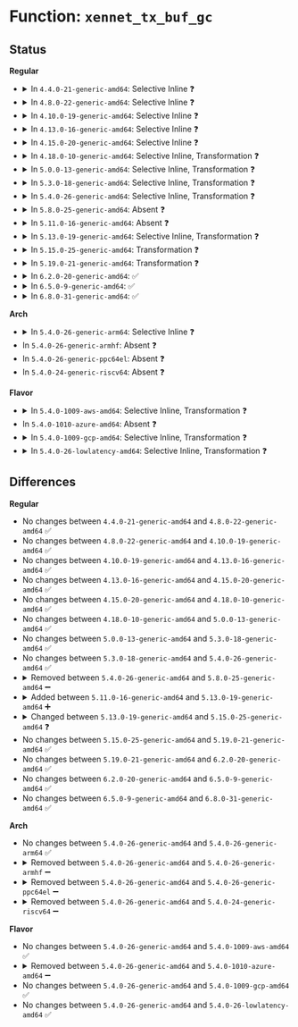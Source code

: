 # Function: <code>xennet_tx_buf_gc</code>

## Status
<b>Regular</b>
<ul>
<li>
<details>
<summary>In <code>4.4.0-21-generic-amd64</code>: Selective Inline ❓</summary>

```c
void xennet_tx_buf_gc(struct netfront_queue * queue)
```

```json
{
  "name": "xennet_tx_buf_gc",
  "collision_type": "Unique Static",
  "inline_type": "Selective",
  "funcs": [
    {
      "addr": 18446744071585114432,
      "name": "xennet_tx_buf_gc",
      "external": false,
      "loc": "drivers/net/xen-netfront.c:362",
      "file": "drivers/net/xen-netfront.c",
      "inline": "not declared, inlined",
      "caller_inline": [],
      "caller_func": [
        "drivers/net/xen-netfront.c:xennet_tx_interrupt",
        "drivers/net/xen-netfront.c:xennet_start_xmit",
        "drivers/net/xen-netfront.c:netback_changed"
      ]
    }
  ],
  "symbols": [
    {
      "addr": 18446744071585114432,
      "name": "xennet_tx_buf_gc",
      "section": ".text",
      "bind": "STB_LOCAL",
      "size": 445
    }
  ]
}
```
</details>
</li>
<li>
<details>
<summary>In <code>4.8.0-22-generic-amd64</code>: Selective Inline ❓</summary>

```c
void xennet_tx_buf_gc(struct netfront_queue * queue)
```

```json
{
  "name": "xennet_tx_buf_gc",
  "collision_type": "Unique Static",
  "inline_type": "Selective",
  "funcs": [
    {
      "addr": 18446744071585507328,
      "name": "xennet_tx_buf_gc",
      "external": false,
      "loc": "drivers/net/xen-netfront.c:362",
      "file": "drivers/net/xen-netfront.c",
      "inline": "not declared, inlined",
      "caller_inline": [],
      "caller_func": [
        "drivers/net/xen-netfront.c:netback_changed",
        "drivers/net/xen-netfront.c:xennet_tx_interrupt",
        "drivers/net/xen-netfront.c:xennet_start_xmit"
      ]
    }
  ],
  "symbols": [
    {
      "addr": 18446744071585507328,
      "name": "xennet_tx_buf_gc",
      "section": ".text",
      "bind": "STB_LOCAL",
      "size": 478
    }
  ]
}
```
</details>
</li>
<li>
<details>
<summary>In <code>4.10.0-19-generic-amd64</code>: Selective Inline ❓</summary>

```c
void xennet_tx_buf_gc(struct netfront_queue * queue)
```

```json
{
  "name": "xennet_tx_buf_gc",
  "collision_type": "Unique Static",
  "inline_type": "Selective",
  "funcs": [
    {
      "addr": 18446744071585695072,
      "name": "xennet_tx_buf_gc",
      "external": false,
      "loc": "drivers/net/xen-netfront.c:370",
      "file": "drivers/net/xen-netfront.c",
      "inline": "not declared, inlined",
      "caller_inline": [],
      "caller_func": [
        "drivers/net/xen-netfront.c:xennet_connect",
        "drivers/net/xen-netfront.c:xennet_tx_interrupt",
        "drivers/net/xen-netfront.c:xennet_start_xmit"
      ]
    }
  ],
  "symbols": [
    {
      "addr": 18446744071585695072,
      "name": "xennet_tx_buf_gc",
      "section": ".text",
      "bind": "STB_LOCAL",
      "size": 478
    }
  ]
}
```
</details>
</li>
<li>
<details>
<summary>In <code>4.13.0-16-generic-amd64</code>: Selective Inline ❓</summary>

```c
void xennet_tx_buf_gc(struct netfront_queue * queue)
```

```json
{
  "name": "xennet_tx_buf_gc",
  "collision_type": "Unique Static",
  "inline_type": "Selective",
  "funcs": [
    {
      "addr": 18446744071585783056,
      "name": "xennet_tx_buf_gc",
      "external": false,
      "loc": "drivers/net/xen-netfront.c:371",
      "file": "drivers/net/xen-netfront.c",
      "inline": "not declared, inlined",
      "caller_inline": [],
      "caller_func": [
        "drivers/net/xen-netfront.c:netback_changed",
        "drivers/net/xen-netfront.c:xennet_tx_interrupt",
        "drivers/net/xen-netfront.c:xennet_start_xmit"
      ]
    }
  ],
  "symbols": [
    {
      "addr": 18446744071585783056,
      "name": "xennet_tx_buf_gc",
      "section": ".text",
      "bind": "STB_LOCAL",
      "size": 465
    }
  ]
}
```
</details>
</li>
<li>
<details>
<summary>In <code>4.15.0-20-generic-amd64</code>: Selective Inline ❓</summary>

```c
void xennet_tx_buf_gc(struct netfront_queue * queue)
```

```json
{
  "name": "xennet_tx_buf_gc",
  "collision_type": "Unique Static",
  "inline_type": "Selective",
  "funcs": [
    {
      "addr": 18446744071586221744,
      "name": "xennet_tx_buf_gc",
      "external": false,
      "loc": "drivers/net/xen-netfront.c:373",
      "file": "drivers/net/xen-netfront.c",
      "inline": "not declared, inlined",
      "caller_inline": [],
      "caller_func": [
        "drivers/net/xen-netfront.c:netback_changed",
        "drivers/net/xen-netfront.c:xennet_tx_interrupt",
        "drivers/net/xen-netfront.c:xennet_start_xmit"
      ]
    }
  ],
  "symbols": [
    {
      "addr": 18446744071586221744,
      "name": "xennet_tx_buf_gc",
      "section": ".text",
      "bind": "STB_LOCAL",
      "size": 468
    }
  ]
}
```
</details>
</li>
<li>
<details>
<summary>In <code>4.18.0-10-generic-amd64</code>: Selective Inline, Transformation ❓</summary>

```c
void xennet_tx_buf_gc(struct netfront_queue * queue)
```

```json
{
  "name": "xennet_tx_buf_gc",
  "collision_type": "Unique Static",
  "inline_type": "Selective",
  "funcs": [
    {
      "addr": 0,
      "name": "xennet_tx_buf_gc",
      "external": false,
      "loc": "drivers/net/xen-netfront.c:376",
      "file": "drivers/net/xen-netfront.c",
      "inline": "not declared, inlined",
      "caller_inline": [],
      "caller_func": [
        "drivers/net/xen-netfront.c:netback_changed",
        "drivers/net/xen-netfront.c:xennet_tx_interrupt",
        "drivers/net/xen-netfront.c:xennet_start_xmit"
      ]
    }
  ],
  "symbols": [
    {
      "addr": 18446744071586478608,
      "name": "xennet_tx_buf_gc",
      "section": ".text",
      "bind": "STB_LOCAL",
      "size": 447
    },
    {
      "addr": 18446744071586489292,
      "name": "xennet_tx_buf_gc.cold.41",
      "section": ".text",
      "bind": "STB_LOCAL",
      "size": 21
    }
  ]
}
```
</details>
</li>
<li>
<details>
<summary>In <code>5.0.0-13-generic-amd64</code>: Selective Inline, Transformation ❓</summary>

```c
void xennet_tx_buf_gc(struct netfront_queue * queue)
```

```json
{
  "name": "xennet_tx_buf_gc",
  "collision_type": "Unique Static",
  "inline_type": "Selective",
  "funcs": [
    {
      "addr": 0,
      "name": "xennet_tx_buf_gc",
      "external": false,
      "loc": "drivers/net/xen-netfront.c:374",
      "file": "drivers/net/xen-netfront.c",
      "inline": "not declared, inlined",
      "caller_inline": [],
      "caller_func": [
        "drivers/net/xen-netfront.c:netback_changed",
        "drivers/net/xen-netfront.c:xennet_tx_interrupt",
        "drivers/net/xen-netfront.c:xennet_start_xmit"
      ]
    }
  ],
  "symbols": [
    {
      "addr": 18446744071586626304,
      "name": "xennet_tx_buf_gc",
      "section": ".text",
      "bind": "STB_LOCAL",
      "size": 441
    },
    {
      "addr": 18446744071586637142,
      "name": "xennet_tx_buf_gc.cold.41",
      "section": ".text",
      "bind": "STB_LOCAL",
      "size": 21
    }
  ]
}
```
</details>
</li>
<li>
<details>
<summary>In <code>5.3.0-18-generic-amd64</code>: Selective Inline, Transformation ❓</summary>

```c
void xennet_tx_buf_gc(struct netfront_queue * queue)
```

```json
{
  "name": "xennet_tx_buf_gc",
  "collision_type": "Unique Static",
  "inline_type": "Selective",
  "funcs": [
    {
      "addr": 0,
      "name": "xennet_tx_buf_gc",
      "external": false,
      "loc": "drivers/net/xen-netfront.c:374",
      "file": "drivers/net/xen-netfront.c",
      "inline": "not declared, inlined",
      "caller_inline": [],
      "caller_func": [
        "drivers/net/xen-netfront.c:netback_changed",
        "drivers/net/xen-netfront.c:xennet_tx_interrupt",
        "drivers/net/xen-netfront.c:xennet_start_xmit"
      ]
    }
  ],
  "symbols": [
    {
      "addr": 18446744071586879728,
      "name": "xennet_tx_buf_gc",
      "section": ".text",
      "bind": "STB_LOCAL",
      "size": 441
    },
    {
      "addr": 18446744071586890317,
      "name": "xennet_tx_buf_gc.cold",
      "section": ".text",
      "bind": "STB_LOCAL",
      "size": 21
    }
  ]
}
```
</details>
</li>
<li>
<details>
<summary>In <code>5.4.0-26-generic-amd64</code>: Selective Inline, Transformation ❓</summary>

```c
void xennet_tx_buf_gc(struct netfront_queue * queue)
```

```json
{
  "name": "xennet_tx_buf_gc",
  "collision_type": "Unique Static",
  "inline_type": "Selective",
  "funcs": [
    {
      "addr": 0,
      "name": "xennet_tx_buf_gc",
      "external": false,
      "loc": "drivers/net/xen-netfront.c:374",
      "file": "drivers/net/xen-netfront.c",
      "inline": "not declared, inlined",
      "caller_inline": [],
      "caller_func": [
        "drivers/net/xen-netfront.c:netback_changed",
        "drivers/net/xen-netfront.c:xennet_tx_interrupt",
        "drivers/net/xen-netfront.c:xennet_start_xmit"
      ]
    }
  ],
  "symbols": [
    {
      "addr": 18446744071587025760,
      "name": "xennet_tx_buf_gc",
      "section": ".text",
      "bind": "STB_LOCAL",
      "size": 441
    },
    {
      "addr": 18446744071587036301,
      "name": "xennet_tx_buf_gc.cold",
      "section": ".text",
      "bind": "STB_LOCAL",
      "size": 21
    }
  ]
}
```
</details>
</li>
<li>
<details>
<summary>In <code>5.8.0-25-generic-amd64</code>: Absent ❓</summary>

```json
{
  "name": "xennet_tx_buf_gc",
  "collision_type": "Unique Static",
  "inline_type": "Selective",
  "funcs": [
    {
      "addr": 18446744071587865829,
      "name": "xennet_tx_buf_gc",
      "external": false,
      "loc": "drivers/net/xen-netfront.c:376",
      "file": "drivers/net/xen-netfront.c",
      "inline": "not declared, inlined",
      "caller_inline": [
        "drivers/net/xen-netfront.c:xennet_connect",
        "drivers/net/xen-netfront.c:xennet_poll_controller",
        "drivers/net/xen-netfront.c:xennet_start_xmit"
      ],
      "caller_func": [
        "drivers/net/xen-netfront.c:xennet_connect",
        "drivers/net/xen-netfront.c:xennet_poll_controller",
        "drivers/net/xen-netfront.c:xennet_start_xmit"
      ]
    }
  ],
  "symbols": [
    {
      "addr": 18446744071587855888,
      "name": "xennet_tx_buf_gc.part.0",
      "section": ".text",
      "bind": "STB_LOCAL",
      "size": 424
    },
    {
      "addr": 18446744071587866368,
      "name": "xennet_tx_buf_gc.part.0.cold",
      "section": ".text",
      "bind": "STB_LOCAL",
      "size": 21
    }
  ]
}
```
</details>
</li>
<li>
<details>
<summary>In <code>5.11.0-16-generic-amd64</code>: Absent ❓</summary>

```json
{
  "name": "xennet_tx_buf_gc",
  "collision_type": "Unique Static",
  "inline_type": "Selective",
  "funcs": [
    {
      "addr": 18446744071587923138,
      "name": "xennet_tx_buf_gc",
      "external": false,
      "loc": "drivers/net/xen-netfront.c:388",
      "file": "drivers/net/xen-netfront.c",
      "inline": "not declared, inlined",
      "caller_inline": [
        "drivers/net/xen-netfront.c:xennet_connect",
        "drivers/net/xen-netfront.c:xennet_poll_controller",
        "drivers/net/xen-netfront.c:xennet_start_xmit",
        "drivers/net/xen-netfront.c:xennet_xdp_xmit_one"
      ],
      "caller_func": [
        "drivers/net/xen-netfront.c:xennet_connect",
        "drivers/net/xen-netfront.c:xennet_poll_controller",
        "drivers/net/xen-netfront.c:xennet_start_xmit",
        "drivers/net/xen-netfront.c:xennet_xdp_xmit_one"
      ]
    }
  ],
  "symbols": [
    {
      "addr": 18446744071587914192,
      "name": "xennet_tx_buf_gc.part.0",
      "section": ".text",
      "bind": "STB_LOCAL",
      "size": 424
    },
    {
      "addr": 18446744071591533832,
      "name": "xennet_tx_buf_gc.part.0.cold",
      "section": ".text",
      "bind": "STB_LOCAL",
      "size": 21
    }
  ]
}
```
</details>
</li>
<li>
<details>
<summary>In <code>5.13.0-19-generic-amd64</code>: Selective Inline, Transformation ❓</summary>

```c
void xennet_tx_buf_gc(struct netfront_queue * queue)
```

```json
{
  "name": "xennet_tx_buf_gc",
  "collision_type": "Unique Static",
  "inline_type": "Selective",
  "funcs": [
    {
      "addr": 0,
      "name": "xennet_tx_buf_gc",
      "external": false,
      "loc": "drivers/net/xen-netfront.c:388",
      "file": "drivers/net/xen-netfront.c",
      "inline": "not declared, inlined",
      "caller_inline": [],
      "caller_func": [
        "drivers/net/xen-netfront.c:xennet_connect",
        "drivers/net/xen-netfront.c:xennet_poll_controller",
        "drivers/net/xen-netfront.c:xennet_start_xmit",
        "drivers/net/xen-netfront.c:xennet_xdp_xmit"
      ]
    }
  ],
  "symbols": [
    {
      "addr": 18446744071587796368,
      "name": "xennet_tx_buf_gc",
      "section": ".text",
      "bind": "STB_LOCAL",
      "size": 446
    },
    {
      "addr": 18446744071591475912,
      "name": "xennet_tx_buf_gc.cold",
      "section": ".text",
      "bind": "STB_LOCAL",
      "size": 21
    }
  ]
}
```
</details>
</li>
<li>
<details>
<summary>In <code>5.15.0-25-generic-amd64</code>: Transformation ❓</summary>

```c
bool xennet_tx_buf_gc(struct netfront_queue * queue)
```

```json
{
  "name": "xennet_tx_buf_gc",
  "collision_type": "Unique Static",
  "inline_type": "No",
  "funcs": [
    {
      "addr": 0,
      "name": "xennet_tx_buf_gc",
      "external": false,
      "loc": "drivers/net/xen-netfront.c:382",
      "file": "drivers/net/xen-netfront.c",
      "inline": "seen, unknown",
      "caller_inline": [],
      "caller_func": [
        "drivers/net/xen-netfront.c:xennet_connect",
        "drivers/net/xen-netfront.c:xennet_start_xmit",
        "drivers/net/xen-netfront.c:xennet_xdp_xmit"
      ]
    }
  ],
  "symbols": [
    {
      "addr": 18446744071588395120,
      "name": "xennet_tx_buf_gc",
      "section": ".text",
      "bind": "STB_LOCAL",
      "size": 843
    },
    {
      "addr": 18446744071592546668,
      "name": "xennet_tx_buf_gc.cold",
      "section": ".text",
      "bind": "STB_LOCAL",
      "size": 120
    }
  ]
}
```
</details>
</li>
<li>
<details>
<summary>In <code>5.19.0-21-generic-amd64</code>: Transformation ❓</summary>

```c
bool xennet_tx_buf_gc(struct netfront_queue * queue)
```

```json
{
  "name": "xennet_tx_buf_gc",
  "collision_type": "Unique Static",
  "inline_type": "No",
  "funcs": [
    {
      "addr": 0,
      "name": "xennet_tx_buf_gc",
      "external": false,
      "loc": "drivers/net/xen-netfront.c:388",
      "file": "drivers/net/xen-netfront.c",
      "inline": "seen, unknown",
      "caller_inline": [],
      "caller_func": [
        "drivers/net/xen-netfront.c:xennet_connect",
        "drivers/net/xen-netfront.c:xennet_start_xmit",
        "drivers/net/xen-netfront.c:xennet_xdp_xmit"
      ]
    }
  ],
  "symbols": [
    {
      "addr": 18446744071589792192,
      "name": "xennet_tx_buf_gc",
      "section": ".text",
      "bind": "STB_LOCAL",
      "size": 843
    },
    {
      "addr": 18446744071594425929,
      "name": "xennet_tx_buf_gc.cold",
      "section": ".text",
      "bind": "STB_LOCAL",
      "size": 107
    }
  ]
}
```
</details>
</li>
<li>
<details>
<summary>In <code>6.2.0-20-generic-amd64</code>: ✅</summary>

```c
bool xennet_tx_buf_gc(struct netfront_queue * queue)
```

```json
{
  "name": "xennet_tx_buf_gc",
  "collision_type": "Unique Static",
  "inline_type": "No",
  "funcs": [
    {
      "addr": 18446744071591453232,
      "name": "xennet_tx_buf_gc",
      "external": false,
      "loc": "drivers/net/xen-netfront.c:388",
      "file": "drivers/net/xen-netfront.c",
      "inline": "seen, unknown",
      "caller_inline": [],
      "caller_func": [
        "drivers/net/xen-netfront.c:xennet_start_xmit",
        "drivers/net/xen-netfront.c:xennet_xdp_xmit"
      ]
    }
  ],
  "symbols": [
    {
      "addr": 18446744071591453232,
      "name": "xennet_tx_buf_gc",
      "section": ".text",
      "bind": "STB_LOCAL",
      "size": 1045
    }
  ]
}
```
</details>
</li>
<li>
<details>
<summary>In <code>6.5.0-9-generic-amd64</code>: ✅</summary>

```c
bool xennet_tx_buf_gc(struct netfront_queue * queue)
```

```json
{
  "name": "xennet_tx_buf_gc",
  "collision_type": "Unique Static",
  "inline_type": "No",
  "funcs": [
    {
      "addr": 18446744071591868704,
      "name": "xennet_tx_buf_gc",
      "external": false,
      "loc": "drivers/net/xen-netfront.c:388",
      "file": "drivers/net/xen-netfront.c",
      "inline": "seen, unknown",
      "caller_inline": [],
      "caller_func": [
        "drivers/net/xen-netfront.c:xennet_start_xmit",
        "drivers/net/xen-netfront.c:xennet_xdp_xmit"
      ]
    }
  ],
  "symbols": [
    {
      "addr": 18446744071591868704,
      "name": "xennet_tx_buf_gc",
      "section": ".text",
      "bind": "STB_LOCAL",
      "size": 1079
    }
  ]
}
```
</details>
</li>
<li>
<details>
<summary>In <code>6.8.0-31-generic-amd64</code>: ✅</summary>

```c
bool xennet_tx_buf_gc(struct netfront_queue * queue)
```

```json
{
  "name": "xennet_tx_buf_gc",
  "collision_type": "Unique Static",
  "inline_type": "No",
  "funcs": [
    {
      "addr": 18446744071592608496,
      "name": "xennet_tx_buf_gc",
      "external": false,
      "loc": "drivers/net/xen-netfront.c:389",
      "file": "drivers/net/xen-netfront.c",
      "inline": "seen, unknown",
      "caller_inline": [],
      "caller_func": [
        "drivers/net/xen-netfront.c:xennet_start_xmit",
        "drivers/net/xen-netfront.c:xennet_xdp_xmit"
      ]
    }
  ],
  "symbols": [
    {
      "addr": 18446744071592608496,
      "name": "xennet_tx_buf_gc",
      "section": ".text",
      "bind": "STB_LOCAL",
      "size": 1048
    }
  ]
}
```
</details>
</li>
</ul>
<b>Arch</b>
<ul>
<li>
<details>
<summary>In <code>5.4.0-26-generic-arm64</code>: Selective Inline ❓</summary>

```c
void xennet_tx_buf_gc(struct netfront_queue * queue)
```

```json
{
  "name": "xennet_tx_buf_gc",
  "collision_type": "Unique Static",
  "inline_type": "Selective",
  "funcs": [
    {
      "addr": 18446603336500145112,
      "name": "xennet_tx_buf_gc",
      "external": false,
      "loc": "drivers/net/xen-netfront.c:374",
      "file": "drivers/net/xen-netfront.c",
      "inline": "not declared, inlined",
      "caller_inline": [],
      "caller_func": [
        "drivers/net/xen-netfront.c:netback_changed",
        "drivers/net/xen-netfront.c:xennet_tx_interrupt",
        "drivers/net/xen-netfront.c:xennet_start_xmit"
      ]
    }
  ],
  "symbols": [
    {
      "addr": 18446603336500145112,
      "name": "xennet_tx_buf_gc",
      "section": ".text",
      "bind": "STB_LOCAL",
      "size": 396
    }
  ]
}
```
</details>
</li>
<li>
In <code>5.4.0-26-generic-armhf</code>: Absent ❓
</li>
<li>
In <code>5.4.0-26-generic-ppc64el</code>: Absent ❓
</li>
<li>
In <code>5.4.0-24-generic-riscv64</code>: Absent ❓
</li>
</ul>
<b>Flavor</b>
<ul>
<li>
<details>
<summary>In <code>5.4.0-1009-aws-amd64</code>: Selective Inline, Transformation ❓</summary>

```c
void xennet_tx_buf_gc(struct netfront_queue * queue)
```

```json
{
  "name": "xennet_tx_buf_gc",
  "collision_type": "Unique Static",
  "inline_type": "Selective",
  "funcs": [
    {
      "addr": 0,
      "name": "xennet_tx_buf_gc",
      "external": false,
      "loc": "drivers/net/xen-netfront.c:391",
      "file": "drivers/net/xen-netfront.c",
      "inline": "not declared, inlined",
      "caller_inline": [],
      "caller_func": [
        "drivers/net/xen-netfront.c:netback_changed",
        "drivers/net/xen-netfront.c:xennet_tx_interrupt",
        "drivers/net/xen-netfront.c:xennet_start_xmit"
      ]
    }
  ],
  "symbols": [
    {
      "addr": 18446744071586783104,
      "name": "xennet_tx_buf_gc",
      "section": ".text",
      "bind": "STB_LOCAL",
      "size": 441
    },
    {
      "addr": 18446744071586793729,
      "name": "xennet_tx_buf_gc.cold",
      "section": ".text",
      "bind": "STB_LOCAL",
      "size": 21
    }
  ]
}
```
</details>
</li>
<li>
In <code>5.4.0-1010-azure-amd64</code>: Absent ❓
</li>
<li>
<details>
<summary>In <code>5.4.0-1009-gcp-amd64</code>: Selective Inline, Transformation ❓</summary>

```c
void xennet_tx_buf_gc(struct netfront_queue * queue)
```

```json
{
  "name": "xennet_tx_buf_gc",
  "collision_type": "Unique Static",
  "inline_type": "Selective",
  "funcs": [
    {
      "addr": 0,
      "name": "xennet_tx_buf_gc",
      "external": false,
      "loc": "drivers/net/xen-netfront.c:374",
      "file": "drivers/net/xen-netfront.c",
      "inline": "not declared, inlined",
      "caller_inline": [],
      "caller_func": [
        "drivers/net/xen-netfront.c:netback_changed",
        "drivers/net/xen-netfront.c:xennet_tx_interrupt",
        "drivers/net/xen-netfront.c:xennet_start_xmit"
      ]
    }
  ],
  "symbols": [
    {
      "addr": 18446744071586980320,
      "name": "xennet_tx_buf_gc",
      "section": ".text",
      "bind": "STB_LOCAL",
      "size": 441
    },
    {
      "addr": 18446744071586990861,
      "name": "xennet_tx_buf_gc.cold",
      "section": ".text",
      "bind": "STB_LOCAL",
      "size": 21
    }
  ]
}
```
</details>
</li>
<li>
<details>
<summary>In <code>5.4.0-26-lowlatency-amd64</code>: Selective Inline, Transformation ❓</summary>

```c
void xennet_tx_buf_gc(struct netfront_queue * queue)
```

```json
{
  "name": "xennet_tx_buf_gc",
  "collision_type": "Unique Static",
  "inline_type": "Selective",
  "funcs": [
    {
      "addr": 0,
      "name": "xennet_tx_buf_gc",
      "external": false,
      "loc": "drivers/net/xen-netfront.c:374",
      "file": "drivers/net/xen-netfront.c",
      "inline": "not declared, inlined",
      "caller_inline": [],
      "caller_func": [
        "drivers/net/xen-netfront.c:netback_changed",
        "drivers/net/xen-netfront.c:xennet_tx_interrupt",
        "drivers/net/xen-netfront.c:xennet_start_xmit"
      ]
    }
  ],
  "symbols": [
    {
      "addr": 18446744071587087520,
      "name": "xennet_tx_buf_gc",
      "section": ".text",
      "bind": "STB_LOCAL",
      "size": 441
    },
    {
      "addr": 18446744071587098036,
      "name": "xennet_tx_buf_gc.cold",
      "section": ".text",
      "bind": "STB_LOCAL",
      "size": 21
    }
  ]
}
```
</details>
</li>
</ul>

## Differences
<b>Regular</b>
<ul>
<li>
No changes between <code>4.4.0-21-generic-amd64</code> and <code>4.8.0-22-generic-amd64</code> ✅
</li>
<li>
No changes between <code>4.8.0-22-generic-amd64</code> and <code>4.10.0-19-generic-amd64</code> ✅
</li>
<li>
No changes between <code>4.10.0-19-generic-amd64</code> and <code>4.13.0-16-generic-amd64</code> ✅
</li>
<li>
No changes between <code>4.13.0-16-generic-amd64</code> and <code>4.15.0-20-generic-amd64</code> ✅
</li>
<li>
No changes between <code>4.15.0-20-generic-amd64</code> and <code>4.18.0-10-generic-amd64</code> ✅
</li>
<li>
No changes between <code>4.18.0-10-generic-amd64</code> and <code>5.0.0-13-generic-amd64</code> ✅
</li>
<li>
No changes between <code>5.0.0-13-generic-amd64</code> and <code>5.3.0-18-generic-amd64</code> ✅
</li>
<li>
No changes between <code>5.3.0-18-generic-amd64</code> and <code>5.4.0-26-generic-amd64</code> ✅
</li>
<li>
<details>
<summary>Removed between <code>5.4.0-26-generic-amd64</code> and <code>5.8.0-25-generic-amd64</code> ➖</summary>

```c
void xennet_tx_buf_gc(struct netfront_queue * queue)
```
</details>
</li>
<li>
<details>
<summary>Added between <code>5.11.0-16-generic-amd64</code> and <code>5.13.0-19-generic-amd64</code> ➕</summary>

```c
void xennet_tx_buf_gc(struct netfront_queue * queue)
```
</details>
</li>
<li>
<details>
<summary>Changed between <code>5.13.0-19-generic-amd64</code> and <code>5.15.0-25-generic-amd64</code> ❓</summary>
<ul>
<li>
<b>Return type changed. </b>
<code>void</code> ➡️ <code>bool</code>
</li>
</ul>
</details>
</li>
<li>
No changes between <code>5.15.0-25-generic-amd64</code> and <code>5.19.0-21-generic-amd64</code> ✅
</li>
<li>
No changes between <code>5.19.0-21-generic-amd64</code> and <code>6.2.0-20-generic-amd64</code> ✅
</li>
<li>
No changes between <code>6.2.0-20-generic-amd64</code> and <code>6.5.0-9-generic-amd64</code> ✅
</li>
<li>
No changes between <code>6.5.0-9-generic-amd64</code> and <code>6.8.0-31-generic-amd64</code> ✅
</li>
</ul>
<b>Arch</b>
<ul>
<li>
No changes between <code>5.4.0-26-generic-amd64</code> and <code>5.4.0-26-generic-arm64</code> ✅
</li>
<li>
<details>
<summary>Removed between <code>5.4.0-26-generic-amd64</code> and <code>5.4.0-26-generic-armhf</code> ➖</summary>

```c
void xennet_tx_buf_gc(struct netfront_queue * queue)
```
</details>
</li>
<li>
<details>
<summary>Removed between <code>5.4.0-26-generic-amd64</code> and <code>5.4.0-26-generic-ppc64el</code> ➖</summary>

```c
void xennet_tx_buf_gc(struct netfront_queue * queue)
```
</details>
</li>
<li>
<details>
<summary>Removed between <code>5.4.0-26-generic-amd64</code> and <code>5.4.0-24-generic-riscv64</code> ➖</summary>

```c
void xennet_tx_buf_gc(struct netfront_queue * queue)
```
</details>
</li>
</ul>
<b>Flavor</b>
<ul>
<li>
No changes between <code>5.4.0-26-generic-amd64</code> and <code>5.4.0-1009-aws-amd64</code> ✅
</li>
<li>
<details>
<summary>Removed between <code>5.4.0-26-generic-amd64</code> and <code>5.4.0-1010-azure-amd64</code> ➖</summary>

```c
void xennet_tx_buf_gc(struct netfront_queue * queue)
```
</details>
</li>
<li>
No changes between <code>5.4.0-26-generic-amd64</code> and <code>5.4.0-1009-gcp-amd64</code> ✅
</li>
<li>
No changes between <code>5.4.0-26-generic-amd64</code> and <code>5.4.0-26-lowlatency-amd64</code> ✅
</li>
</ul>

